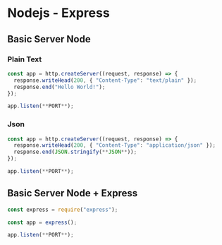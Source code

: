 # Nodejs - Express

## Basic Server Node

### Plain Text

```javascript
const app = http.createServer((request, response) => {
  response.writeHead(200, { "Content-Type": "text/plain" });
  response.end("Hello World!");
});

app.listen(**PORT**);
```

### Json

```javascript
const app = http.createServer((request, response) => {
  response.writeHead(200, { "Content-Type": "application/json" });
  response.end(JSON.stringify(**JSON**));
});

app.listen(**PORT**);
```

## Basic Server Node + Express

```javascript
const express = require("express");

const app = express();

app.listen(**PORT**);
```
